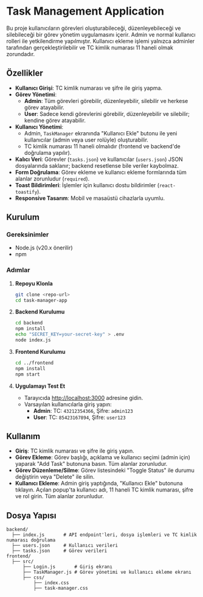 # Task Management Application

Bu proje kullanıcıların görevleri oluşturabileceği, düzenleyebileceği ve silebileceği bir görev yönetim uygulamasını içerir. Admin ve normal kullanıcı rolleri ile yetkilendirme yapılmıştır. Kullanıcı ekleme işlemi yalnızca adminler tarafından gerçekleştirilebilir ve TC kimlik numarası 11 haneli olmak zorundadır.

## Özellikler
- **Kullanıcı Girişi**: TC kimlik numarası ve şifre ile giriş yapma.
- **Görev Yönetimi**:
  - **Admin**: Tüm görevleri görebilir, düzenleyebilir, silebilir ve herkese görev atayabilir.
  - **User**: Sadece kendi görevlerini görebilir, düzenleyebilir ve silebilir; kendine görev atayabilir.
- **Kullanıcı Yönetimi**:
  - Admin, `TaskManager` ekranında "Kullanıcı Ekle" butonu ile yeni kullanıcılar (admin veya user rolüyle) oluşturabilir.
  - TC kimlik numarası 11 haneli olmalıdır (frontend ve backend'de doğrulama yapılır).
- **Kalıcı Veri**: Görevler (`tasks.json`) ve kullanıcılar (`users.json`) JSON dosyalarında saklanır; backend resetlense bile veriler kaybolmaz.
- **Form Doğrulama**: Görev ekleme ve kullanıcı ekleme formlarında tüm alanlar zorunludur (`required`).
- **Toast Bildirimleri**: İşlemler için kullanıcı dostu bildirimler (`react-toastify`).
- **Responsive Tasarım**: Mobil ve masaüstü cihazlarla uyumlu.

## Kurulum

### Gereksinimler
- Node.js (v20.x önerilir)
- npm

### Adımlar
1. **Repoyu Klonla**
   ```bash
   git clone <repo-url>
   cd task-manager-app
   ```

2. **Backend Kurulumu**
   ```bash
   cd backend
   npm install
   echo "SECRET_KEY=your-secret-key" > .env
   node index.js
   ```

3. **Frontend Kurulumu**
   ```bash
   cd ../frontend
   npm install
   npm start
   ```

4. **Uygulamayı Test Et**
   - Tarayıcıda [http://localhost:3000](http://localhost:3000) adresine gidin.
   - Varsayılan kullanıcılarla giriş yapın:
     - **Admin**: TC: `43212354366`, Şifre: `admin123`
     - **User**: TC: `85423167894`, Şifre: `user123`

## Kullanım
- **Giriş**: TC kimlik numarası ve şifre ile giriş yapın.
- **Görev Ekleme**: Görev başlığı, açıklama ve kullanıcı seçimi (admin için) yaparak "Add Task" butonuna basın. Tüm alanlar zorunludur.
- **Görev Düzenleme/Silme**: Görev listesindeki "Toggle Status" ile durumu değiştirin veya "Delete" ile silin.
- **Kullanıcı Ekleme**: Admin giriş yaptığında, "Kullanıcı Ekle" butonuna tıklayın. Açılan popup'ta kullanıcı adı, 11 haneli TC kimlik numarası, şifre ve rol girin. Tüm alanlar zorunludur.

## Dosya Yapısı
```
backend/
  ├── index.js       # API endpoint'leri, dosya işlemleri ve TC kimlik numarası doğrulama
  ├── users.json     # Kullanıcı verileri
  ├── tasks.json     # Görev verileri
frontend/
  ├── src/
      ├── Login.js       # Giriş ekranı
      ├── TaskManager.js # Görev yönetimi ve kullanıcı ekleme ekranı
      ├── css/
          ├── index.css
          ├── task-manager.css
```




